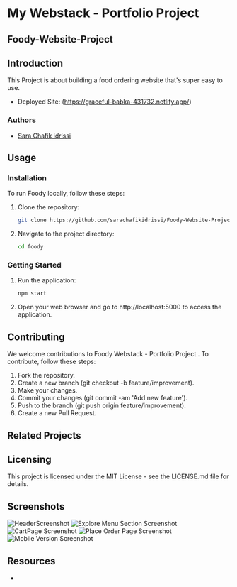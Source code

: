 
# My Webstack - Portfolio Project

## Foody-Website-Project

## Introduction

This Project is about building a food ordering website that's super easy to use.

- Deployed Site: (https://graceful-babka-431732.netlify.app/)

### Authors

- [Sara Chafik idrissi](https://www.linkedin.com/in/sara-chafik-idrissi/)


## Usage
### Installation

To run Foody locally, follow these steps:

1. Clone the repository:

   ```bash
   git clone https://github.com/sarachafikidrissi/Foody-Website-Project.git

2. Navigate to the project directory:
    ```bash
    cd foody


### Getting Started
1. Run the application:
    ```bash
    npm start
2. Open your web browser and go to http://localhost:5000 to access the application.


## Contributing

We welcome contributions to Foody Webstack - Portfolio Project . To contribute, follow these steps:

1. Fork the repository.
2. Create a new branch (git checkout -b feature/improvement).
3. Make your changes.
4. Commit your changes (git commit -am 'Add new feature').
5. Push to the branch (git push origin feature/improvement).
6. Create a new Pull Request.

## Related Projects



## Licensing

This project is licensed under the MIT License - see the LICENSE.md file for details.

## Screenshots

![HeaderScreenshot](screenshots/header.png)
![Explore Menu Section Screenshot](screenshots/explore-menu.png)
![CartPage Screenshot](screenshots/cart.png)
![Place Order Page Screenshot](screenshots/place-order.png)
![Mobile Version Screenshot](screenshots/mobile-version.png)

## Resources

- []()


